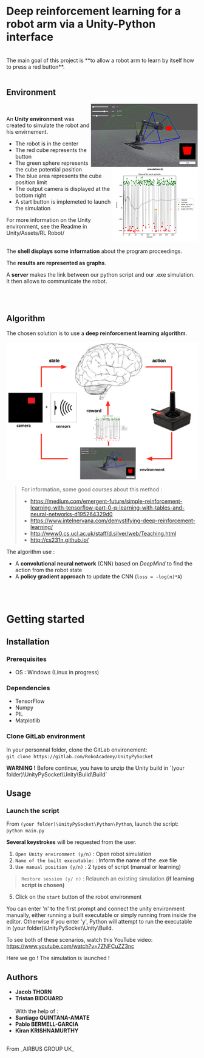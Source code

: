 # Deep reinforcement learning for a robot arm via a Unity-Python interface

<br>
The main goal of this project is **to allow a robot arm to learn by itself how to press a red button**.
<br><br>

## Environment
<img style="float: right;" src="Misc/Environement.png">
<img style="float: right;" src="Misc/Plot.png">
<br>

An **Unity environment** was created to simulate the robot and his envirnement.

+ The robot is in the center
+ The red cube represents the button
+ The green sphere represents the cube potential position
+ The blue area represents the cube position limit
+ The output camera is displayed at the bottom right
+ A start button is implemeted to launch the simulation

For more information on the Unity environment, see the Readme in Unity/Assets/RL Robot/

<br>The **shell displays some information** about the program proceedings.

The **results are represented as graphs**.


A **server** makes the link between our python script and our .exe simulation. It then allows to communicate the robot. 

<br><br>

## Algorithm


The chosen solution is to use a **deep reinforcement learning algorithm**.

<img style="float: center;" src="Misc/Draft.png">

>For information, some good courses about this method :
>+ https://medium.com/emergent-future/simple-reinforcement-learning-with-tensorflow-part-0-q-learning-with-tables-and-neural-networks-d195264329d0
>+ https://www.intelnervana.com/demystifying-deep-reinforcement-learning/
>+ http://www0.cs.ucl.ac.uk/staff/d.silver/web/Teaching.html
>+ http://cs231n.github.io/

The algorithm use :
+ A **convolutional neural network** (CNN) based on _DeepMind_ to find the action from the robot state
+ A **policy gradient approach** to update the CNN (`loss = -log(π)*A`)

<br><br>

# Getting started

## Installation 


### Prerequisites
- OS : Windows (Linux in progress)

### Dependencies

+ TensorFlow
+ Numpy
+ PIL
+ Matplotlib

### Clone GitLab environment

In your personnal folder, clone the GitLab environement:<br>
`git clone https://gitlab.com/RoboAcademy/UnityPySocket`

<div class="alert alert-warning">
<b>WARNING !</b> Before continue, you have to unzip the Unity build in `(your folder)\UnityPySocket\Unity\Build\Build`
</div>


## Usage

### Launch the script

From `(your folder)\UnityPySocket\Python\Python`, launch the script:<br>
`python main.py`

**Several keystrokes** will be requested from the user.

1. `Open Unity environment (y/n)`  : Open robot simulation 
2. `Name of the built executable:` : Inform the name of the .exe file
3. `Use manual position (y/n)`     : 2 types of script (manual or learning)
>`Restore session (y/ n)`        : Relaunch an existing simulation **(if learning script is chosen)**
5. Click on the `start` button of the robot environment

You can enter 'n' to the first prompt and connect the unity environment manually, either running a built executable or simply running from inside the editor.
Otherwise if you enter 'y', Python will attempt to run the executable in (your folder)\UnityPySocket\Unity\Build.

To see both of these scenarios, watch this YouTube video: https://www.youtube.com/watch?v=7ZNFCuZZ3nc

Here we go ! The simulation is launched !

## Authors

+ **Jacob THORN**
+ **Tristan BIDOUARD** <br><br>
With the help of :<br>
+ **Santiago QUINTANA-AMATE**
+ **Pablo BERMELL-GARCIA** 
+ **Kiran KRISHNAMURTHY** <br>
<br>
From _AIRBUS GROUP UK_
<br>






